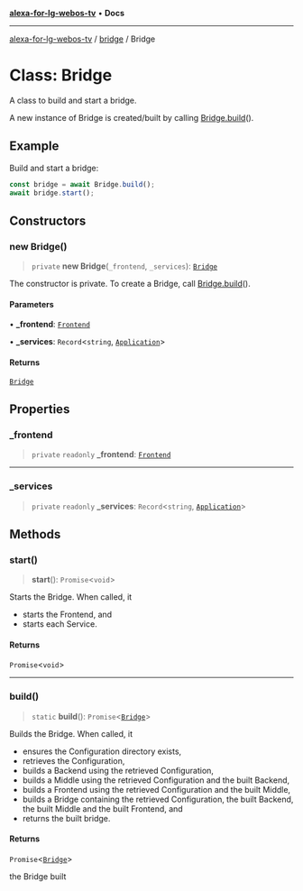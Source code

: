 [**alexa-for-lg-webos-tv**](../../README.md) • **Docs**

***

[alexa-for-lg-webos-tv](../../modules.md) / [bridge](../README.md) / Bridge

# Class: Bridge

A class to build and start a bridge.

A new instance of Bridge is created/built by calling [Bridge.build](Bridge.md#build)().

## Example

Build and start a bridge:

```ts
const bridge = await Bridge.build();
await bridge.start();
```

## Constructors

### new Bridge()

> `private` **new Bridge**(`_frontend`, `_services`): [`Bridge`](Bridge.md)

The constructor is private. To create a Bridge, call [Bridge.build](Bridge.md#build)().

#### Parameters

• **\_frontend**: [`Frontend`](../lib/frontend/classes/Frontend.md)

• **\_services**: `Record`\<`string`, [`Application`](../lib/frontend/application/classes/Application.md)\>

#### Returns

[`Bridge`](Bridge.md)

## Properties

### \_frontend

> `private` `readonly` **\_frontend**: [`Frontend`](../lib/frontend/classes/Frontend.md)

***

### \_services

> `private` `readonly` **\_services**: `Record`\<`string`, [`Application`](../lib/frontend/application/classes/Application.md)\>

## Methods

### start()

> **start**(): `Promise`\<`void`\>

Starts the Bridge. When called, it

- starts the Frontend, and
- starts each Service.

#### Returns

`Promise`\<`void`\>

***

### build()

> `static` **build**(): `Promise`\<[`Bridge`](Bridge.md)\>

Builds the Bridge. When called, it

- ensures the Configuration directory exists,
- retrieves the Configuration,
- builds a Backend using the retrieved Configuration,
- builds a Middle using the retrieved Configuration and the built Backend,
- builds a Frontend using the retrieved Configuration and the built Middle,
- builds a Bridge containing the retrieved Configuration, the built
  Backend, the built Middle and the built Frontend, and
- returns the built bridge.

#### Returns

`Promise`\<[`Bridge`](Bridge.md)\>

the Bridge built

